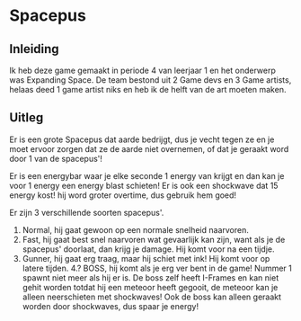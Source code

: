 # Spacepus

## Inleiding

Ik heb deze game gemaakt in periode 4 van leerjaar 1 en het onderwerp was Expanding Space. De team bestond uit 2 Game devs en 3 Game artists, helaas deed 1 game artist niks en heb ik de helft van de art moeten maken.



## Uitleg

Er is een grote Spacepus dat aarde bedrijgt, dus je vecht tegen ze en je moet ervoor zorgen dat ze de aarde niet overnemen, of dat je geraakt word door 1 van de spacepus'!

Er is een energybar waar je elke seconde 1 energy van krijgt en dan kan je voor 1 energy een energy blast schieten!
Er is ook een shockwave dat 15 energy kost! hij word groter overtime, dus gebruik hem goed!

Er zijn 3 verschillende soorten spacepus'.

1. Normal, hij gaat gewoon op een normale snelheid naarvoren.
2. Fast, hij gaat best snel naarvoren wat gevaarlijk kan zijn, want als je de spacepus' doorlaat, dan krijg je damage. Hij komt voor na een tijdje.
3. Gunner, hij gaat erg traag, maar hij schiet met ink! Hij komt voor op latere tijden.
4.? BOSS, hij komt als je erg ver bent in de game! Nummer 1 spawnt niet meer als hij er is. De boss zelf heeft I-Frames en kan niet gehit worden totdat hij een meteoor heeft gegooit, de meteoor kan je alleen neerschieten met shockwaves! Ook de boss kan alleen geraakt worden door shockwaves, dus spaar je energy!

